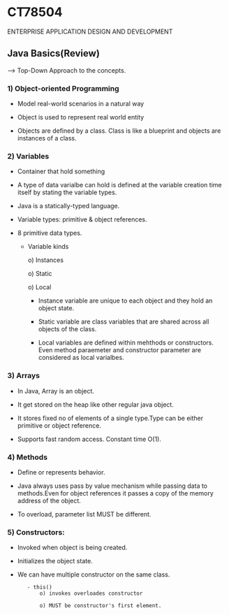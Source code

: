 # CT78504
ENTERPRISE APPLICATION DESIGN AND DEVELOPMENT

## Java Basics(Review)

--> Top-Down Approach to the concepts.

### 1) Object-oriented Programming

- Model real-world scenarios in a natural way

- Object is used to represent real world entity

- Objects are defined by a class. Class is like a blueprint and objects are instances of a class.


### 2) Variables

- Container that hold something

- A type of data varialbe can hold is defined at the variable creation time itself by stating the variable types.

- Java is a statically-typed language.

- Variable types: primitive  & object references.

- 8 primitive data types.

  - Variable kinds
  
      o) Instances
    
      o) Static 
    
      o) Local 
  
      - Instance variable are unique to each object and they hold an object state. 
  
      - Static variable are class variables that are shared across all objects of the class.
  
      - Local variables are defined within mehthods or constructors. Even method paraemeter and constructor parameter are considered as local varialbes.
  
  
 ### 3) Arrays
  
 - In Java, Array is an object.
 
 - It get stored on the heap like other regular java object.
 
 - It stores fixed no of elements of a single type.Type can be either primitive or object reference.
 
 - Supports fast random access. Constant time O(1).
 
 
 ### 4) Methods
 
 - Define or represents behavior.
 
 - Java always uses pass by value mechanism while passing data to methods.Even for object references it passes a copy of the memory address of the object.
 
 - To overload, parameter list MUST be different.
 
 
 ### 5) Constructors:
 
 - Invoked when object is being created.
 
 - Initializes the object state.
 
 - We can have multiple constructor on the same class.
 
          - this()
              o) invokes overloades constructor
              
              o) MUST be constructor's first element.
 
 
 
 
 
 
